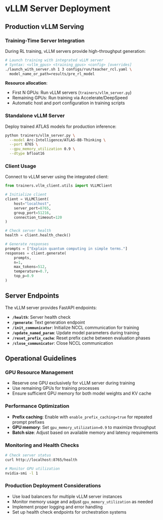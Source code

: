 
# vLLM Server Deployment

## Production vLLM Serving

### Training-Time Server Integration

During RL training, vLLM servers provide high-throughput generation:

```bash
# Launch training with integrated vLLM server
# Syntax: <vllm_gpus> <training_gpus> <config> [overrides]
./launch_with_server.sh 1 3 configs/run/teacher_rcl.yaml \
  model_name_or_path=results/pre_rl_model
```

**Resource allocation**:
- First N GPUs: Run vLLM servers (`trainers/vllm_server.py`)
- Remaining GPUs: Run training via Accelerate/DeepSpeed
- Automatic host and port configuration in training scripts

### Standalone vLLM Server

Deploy trained ATLAS models for production inference:

```bash
python trainers/vllm_server.py \
  --model Arc-Intelligence/ATLAS-8B-Thinking \
  --port 8765 \
  --gpu_memory_utilization 0.9 \
  --dtype bfloat16
```

### Client Usage

Connect to vLLM server using the integrated client:

```python
from trainers.vllm_client.utils import VLLMClient

# Initialize client
client = VLLMClient(
    host="localhost", 
    server_port=8765, 
    group_port=51216, 
    connection_timeout=120
)

# Check server health
health = client.health_check()

# Generate responses
prompts = ["Explain quantum computing in simple terms."]
responses = client.generate(
    prompts, 
    n=1, 
    max_tokens=512, 
    temperature=0.7,
    top_p=0.9
)
```

## Server Endpoints

The vLLM server provides FastAPI endpoints:

- **`/health`**: Server health check
- **`/generate`**: Text generation endpoint  
- **`/init_communicator`**: Initialize NCCL communication for training
- **`/update_named_param`**: Update model parameters during training
- **`/reset_prefix_cache`**: Reset prefix cache between evaluation phases
- **`/close_communicator`**: Close NCCL communication

## Operational Guidelines

### GPU Resource Management
- Reserve one GPU exclusively for vLLM server during training
- Use remaining GPUs for training processes
- Ensure sufficient GPU memory for both model weights and KV cache

### Performance Optimization
- **Prefix caching**: Enable with `enable_prefix_caching=true` for repeated prompt prefixes
- **GPU memory**: Set `gpu_memory_utilization=0.9` to maximize throughput
- **Batch size**: Adjust based on available memory and latency requirements

### Monitoring and Health Checks
```bash
# Check server status
curl http://localhost:8765/health

# Monitor GPU utilization
nvidia-smi -l 1
```

### Production Deployment Considerations
- Use load balancers for multiple vLLM server instances
- Monitor memory usage and adjust `gpu_memory_utilization` as needed
- Implement proper logging and error handling
- Set up health check endpoints for orchestration systems

